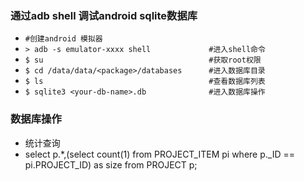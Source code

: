 ### 通过adb shell 调试android sqlite数据库

* `#创建android 模拟器`
* `> adb -s emulator-xxxx shell				#进入shell命令`
* `$ su                         			#获取root权限`
* `$ cd /data/data/<package>/databases		#进入数据库目录`	
* `$ ls                                     #查看数据库列表`
* `$ sqlite3 <your-db-name>.db              #进入数据库操作`  


### 数据库操作
* 统计查询
* select p.*,(select count(1) from PROJECT_ITEM pi where p._ID == pi.PROJECT_ID) as size from PROJECT p;


                              